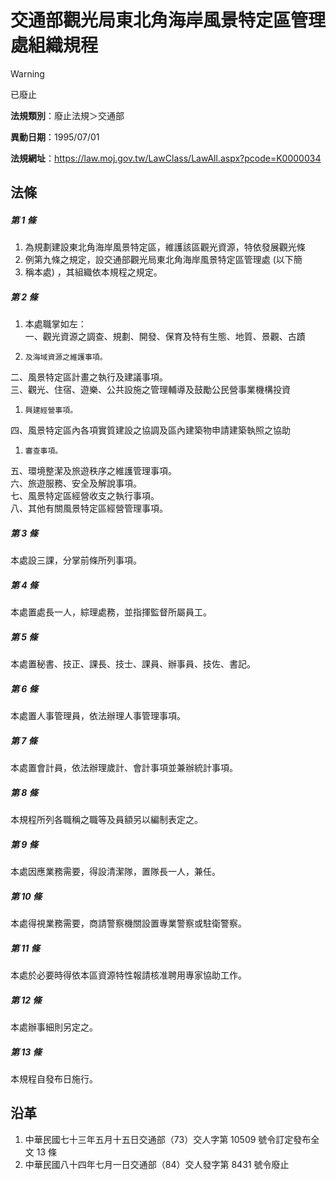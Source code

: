 # 交通部觀光局東北角海岸風景特定區管理處組織規程


> [!WARNING]
> 已廢止


**法規類別**：廢止法規＞交通部

**異動日期**：1995/07/01  

**法規網址**：https://law.moj.gov.tw/LawClass/LawAll.aspx?pcode=K0000034



## 法條
##### 第 1 條
1. 為規劃建設東北角海岸風景特定區，維護該區觀光資源，特依發展觀光條
1. 例第九條之規定，設交通部觀光局東北角海岸風景特定區管理處 (以下簡
1. 稱本處) ，其組織依本規程之規定。

##### 第 2 條
1. 本處職掌如左：  
一、觀光資源之調查、規劃、開發、保育及特有生態、地質、景觀、古蹟
1.     及海域資源之維護事項。  
二、風景特定區計畫之執行及建議事項。  
三、觀光、住宿、遊樂、公共設施之管理輔導及鼓勵公民營事業機構投資
1.     興建經營事項。  
四、風景特定區內各項實質建設之協調及區內建築物申請建築執照之協助
1.     審查事項。  
五、環境整潔及旅遊秩序之維護管理事項。  
六、旅遊服務、安全及解說事項。  
七、風景特定區經營收支之執行事項。  
八、其他有關風景特定區經營管理事項。

##### 第 3 條
本處設三課，分掌前條所列事項。

##### 第 4 條
本處置處長一人，綜理處務，並指揮監督所屬員工。

##### 第 5 條
本處置秘書、技正、課長、技士、課員、辦事員、技佐、書記。

##### 第 6 條
本處置人事管理員，依法辦理人事管理事項。

##### 第 7 條
本處置會計員，依法辦理歲計、會計事項並兼辦統計事項。

##### 第 8 條
本規程所列各職稱之職等及員額另以編制表定之。

##### 第 9 條
本處因應業務需要，得設清潔隊，置隊長一人，兼任。

##### 第 10 條
本處得視業務需要，商請警察機關設置專業警察或駐衛警察。

##### 第 11 條
本處於必要時得依本區資源特性報請核准聘用專家協助工作。

##### 第 12 條
本處辦事細則另定之。

##### 第 13 條
本規程自發布日施行。

## 沿革
1. 中華民國七十三年五月十五日交通部（73）交人字第 10509  號令訂定發布全文 13 條
1. 中華民國八十四年七月一日交通部（84）交人發字第 8431 號令廢止
